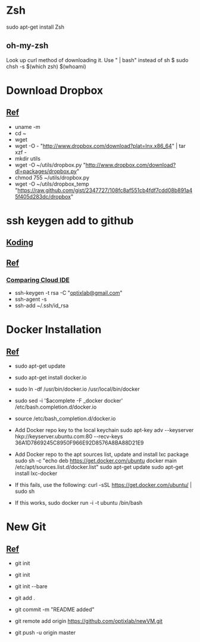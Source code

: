 # Zsh
sudo apt-get install Zsh

## oh-my-zsh
Look up curl method of downloading it. Use " | bash" instead of sh 
$ sudo chsh -s $(which zsh) $(whoami)


# Download Dropbox 
## [Ref](http://buildcontext.com/blog/2012/dropbox-linux-ubuntu-ec2-linode-selective-sync)

   * uname -m
   * cd ~
   * wget
   * wget -O - "http://www.dropbox.com/download?plat=lnx.x86_64" | tar xzf -
   * mkdir utils
   * wget -O ~/utils/dropbox.py "http://www.dropbox.com/download?dl=packages/dropbox.py"
   * chmod 755 ~/utils/dropbox.py
   * wget -O ~/utils/dropbox_temp "https://raw.github.com/gist/2347727/108fc8af551cb4fdf7cdd08b891a45f405d283dc/dropbox"

# ssh keygen add to github
## [Koding](https://koding.com/Activity/steps-clone-projects-github-koding-1-create-account-github-2-open-your-terminal-3)
## [Ref](help.github.com/articles/generating-ssh-keys)
### [Comparing Cloud IDE](http://readwrite.com/2014/08/14/cloud9-koding-nitrousio-integrated-development-environment-ide-coding)

  * ssh-keygen -t rsa -C "optixlab@gmail.com"
  * ssh-agent -s
  * ssh-add ~/.ssh/id_rsa

# Docker Installation
## [Ref](http://learn.koding.com/guides/what-is-docker/)

* sudo apt-get update
* sudo apt-get install docker.io
* sudo ln -df /usr/bin/docker.io /usr/local/bin/docker
* sudo sed -i '$acomplete -F _docker docker' /etc/bash.completion.d/docker.io
* source /etc/bash_completion.d/docker.io
* Add Docker repo key to the local keychain
  sudo apt-key adv --keyserver hkp://keyserver.ubuntu.com:80 --recv-keys 36A1D7869245C8950F966E92D8576A8BA88D21E9

* Add Docker repo to the apt sources list, update and install lxc package
  sudo sh -c "echo deb https://get.docker.com/ubuntu docker main /etc/apt/sources.list.d/docker.list"
  sudo apt-get update
  sudo apt-get install lxc-docker

* If this fails, use the following:
  curl -sSL https://get.docker.com/ubuntu/ | sudo sh

* If this works, 
  sudo docker run -i -t ubuntu /bin/bash


# New Git
## [Ref](https://www.atlassian.com/git/)

* git init
* git init <directory>
* git init --bare <directory>

* git add .
* git commit -m "README added"
* git remote add origin https://github.com/optixlab/newVM.git
* git push -u origin master

